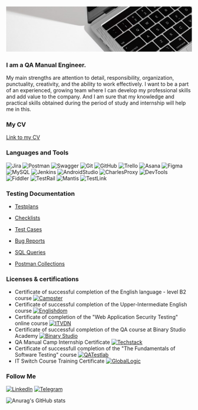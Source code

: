 ![Header](https://github.com/SerhijNazarchuk/SerhiiNazarchuk/blob/main/assets/1111.jpg)

### I am a QA Manual Engineer.

My main strengths are attention to detail, responsibility, organization, punctuality, creativity, and the ability to work effectively. I want to be a part of an experienced, growing team where I can develop my professional skills and add value to the company. And I am sure that my knowledge and practical skills obtained during the period of study and internship will help me in this.

### My CV 

[Link to my CV](https://drive.google.com/file/d/1r1qPu6PBw40GEMVx17elAwtBxXNY7mM5/view?usp=share_link)

### Languages and Tools

![Jira](https://img.shields.io/badge/-Jira-050505?style=for-the-badge&logo=Jira&logoColor=1511A4)
![Postman](https://img.shields.io/badge/-Postman-050505?style=for-the-badge&logo=Postman&logoColor=DF7E10)
![Swagger](https://img.shields.io/badge/-Swagger-050505?style=for-the-badge&logo=Swagger&logoColor=11AB32)
![Git](https://img.shields.io/badge/-Git-050505?style=for-the-badge&logo=Git&logoColor=FB3A13)
![GitHub](https://img.shields.io/badge/-GitHub-050505?style=for-the-badge&logo=GitHub&logoColor=E5F1E8)
![Trello](https://img.shields.io/badge/-Trello-050505?style=for-the-badge&logo=Trello&logoColor=CAC6EE)
![Asana](https://img.shields.io/badge/-Asana-050505?style=for-the-badge&logo=Asana&logoColor=E53351)
![Figma](https://img.shields.io/badge/-Figma-050505?style=for-the-badge&logo=Figma&logoColor=33E589)
![MySQL](https://img.shields.io/badge/-MySQL-050505?style=for-the-badge&logo=MySQL&logoColor=F1F7F4)
![Jenkins](https://img.shields.io/badge/-Jenkins-050505?style=for-the-badge&logo=Jenkins&logoColor=BFD4C9)
![AndroidStudio](https://img.shields.io/badge/-AndroidStudio-050505?style=for-the-badge&logo=AndroidStudio&logoColor=58E1F4)
![CharlesProxy](https://img.shields.io/badge/-CharlesProxy-050505?style=for-the-badge&logo=CharlesProxy&logoColor=F1F7F4)
![DevTools](https://img.shields.io/badge/-DevTools-050505?style=for-the-badge&logo=DevTools&logoColor=E5F1E8)
![Fiddler](https://img.shields.io/badge/-Fiddler-050505?style=for-the-badge&logo=Fiddler&logoColor=11AB32)
![TestRail](https://img.shields.io/badge/-TestRail-050505?style=for-the-badge&logo=TestRail&logoColor=E5F1E8)
![Mantis](https://img.shields.io/badge/-Mantis-050505?style=for-the-badge&logo=Mantis&logoColor=E5F1E8)
![TestLink](https://img.shields.io/badge/-TestLink-050505?style=for-the-badge&logo=TestLink&logoColor=E5F1E8)

### Testing Documentation
- [Testplans](https://github.com/SerhijNazarchuk/TestPlans)

- [Checklists](https://github.com/SerhijNazarchuk/Checklists)

- [Test Cases](https://github.com/SerhijNazarchuk/TestCases)

- [Bug Reports](https://github.com/SerhijNazarchuk/BugReports)

- [SQL Queries](https://github.com/SerhijNazarchuk/SQL)

- [Postman Collections](https://github.com/SerhijNazarchuk/Postman)

### Licenses & certifications
- Certificate of successful completion of the English language - level B2 course [![Campster](https://img.shields.io/badge/-CAMPSTER-6210BF?style=social=appveyor)](https://drive.google.com/file/d/1qteiDjEwNl4QiQnR09hfPL5wO3TuOLk-/view?usp=share_link)
- Certificate of successful completion of the Upper-Intermediate English course [![Englishdom](https://img.shields.io/badge/-ENGLISHDOM-B524C9?style=social=appveyor)](https://drive.google.com/file/d/15wm60A-89fv9iUq4C4eiM4FGL8Y57QiP/view?usp=share_link)
- Certificate of completion of the "Web Application Security Testing" online course [![ITVDN](https://img.shields.io/badge/-ITVDN-D76921?style=social=appveyor)](https://drive.google.com/file/d/1CG6oljMGEMDi3pTc77-W-AV1wacZFblC/view?usp=share_link)
- Certificate of successful completion of the QA course at Binary Studio Academy [![Binary Studio](https://img.shields.io/badge/-BINARY_STUDIO-21C1D7?style=social=appveyor)](https://drive.google.com/file/d/1xA68ghMPEJbGzsViU1X7Qq-Z7nVbTqRO/view?usp=share_link)
- QA Manual Camp Internship Certificate [![Techstack](https://img.shields.io/badge/-TECHSTACK_LTD-040405?style=social=appveyor)](https://drive.google.com/file/d/1aXb01H_RIfGTDtQwkgUST8F49XwxkK4F/view?usp=share_link)
- Certificate of successfull completion of the "The Fundamentals of Software Testing" course [![QATestlab](https://img.shields.io/badge/-QATESTLAB-04086F?style=social=appveyor)](https://drive.google.com/file/d/1MsADgWAhDYeBYmCEg1abRd83IWAExXV-/view?usp=share_link)
- IT Switch Course Training Certificate [![GlobalLogic](https://img.shields.io/badge/-GLOBALLOGIC-DC6A2D?style=social=appveyor)](https://drive.google.com/file/d/1EvdJVemX0o880FE0xH3WaCnkJjQ32YPk/view?usp=share_link)

### Follow Me

[![LinkedIn](https://img.shields.io/badge/-LinkedIn-050505?style=for-the-badge&logo=LinkedIn&logoColor=1379FB)](https://www.linkedin.com/in/serhii-nazarchuk)
[![Telegram](https://img.shields.io/badge/-Telegram-050505?style=for-the-badge&logo=Telegram)](https://t.me/SerhiiNazarchuk)

![Anurag's GitHub stats](https://github-readme-stats.vercel.app/api?username=SerhijNazarchuk&count_private=true&show_icons=true&theme=transparent)

[def]: https://drive.google.com/file/d/1qteiDjEwNl4QiQnR09hfPL5wO3TuOLk-/view?usp=share_link